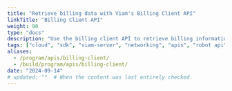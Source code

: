 ```yaml
---
title: "Retrieve billing data with Viam's Billing Client API"
linkTitle: "Billing Client API"
weight: 90
type: "docs"
description: "Use the billing client API to retrieve billing information from the Viam app."
tags: ["cloud", "sdk", "viam-server", "networking", "apis", "robot api"]
aliases:
  - /program/apis/billing-client/
  - /build/program/apis/billing-client/
date: "2024-09-14"
# updated: ""  # When the content was last entirely checked
---
```

